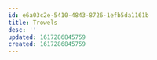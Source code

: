```yaml
---
id: e6a03c2e-5410-4843-8726-1efb5da1161b
title: Trowels
desc: ''
updated: 1617286845759
created: 1617286845759
---
```


